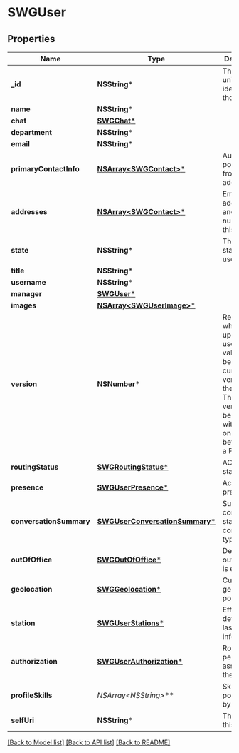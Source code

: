 # SWGUser

## Properties
Name | Type | Description | Notes
------------ | ------------- | ------------- | -------------
**_id** | **NSString*** | The globally unique identifier for the object. | [optional] 
**name** | **NSString*** |  | [optional] 
**chat** | [**SWGChat***](SWGChat.md) |  | [optional] 
**department** | **NSString*** |  | [optional] 
**email** | **NSString*** |  | [optional] 
**primaryContactInfo** | [**NSArray&lt;SWGContact&gt;***](SWGContact.md) | Auto populated from addresses. | [optional] 
**addresses** | [**NSArray&lt;SWGContact&gt;***](SWGContact.md) | Email addresses and phone numbers for this user | [optional] 
**state** | **NSString*** | The current state for this user. | [optional] 
**title** | **NSString*** |  | [optional] 
**username** | **NSString*** |  | [optional] 
**manager** | [**SWGUser***](SWGUser.md) |  | [optional] 
**images** | [**NSArray&lt;SWGUserImage&gt;***](SWGUserImage.md) |  | [optional] 
**version** | **NSNumber*** | Required when updating a user, this value should be the current version of the user.  The current version can be obtained with a GET on the user before doing a PATCH. | 
**routingStatus** | [**SWGRoutingStatus***](SWGRoutingStatus.md) | ACD routing status | [optional] 
**presence** | [**SWGUserPresence***](SWGUserPresence.md) | Active presence | [optional] 
**conversationSummary** | [**SWGUserConversationSummary***](SWGUserConversationSummary.md) | Summary of conversion statistics for conversation types. | [optional] 
**outOfOffice** | [**SWGOutOfOffice***](SWGOutOfOffice.md) | Determine if out of office is enabled | [optional] 
**geolocation** | [**SWGGeolocation***](SWGGeolocation.md) | Current geolocation position | [optional] 
**station** | [**SWGUserStations***](SWGUserStations.md) | Effective, default, and last station information | [optional] 
**authorization** | [**SWGUserAuthorization***](SWGUserAuthorization.md) | Roles and permissions assigned to the user | [optional] 
**profileSkills** | **NSArray&lt;NSString*&gt;*** | Skills possessed by the user | [optional] 
**selfUri** | **NSString*** | The URI for this object | [optional] 

[[Back to Model list]](../README.md#documentation-for-models) [[Back to API list]](../README.md#documentation-for-api-endpoints) [[Back to README]](../README.md)


